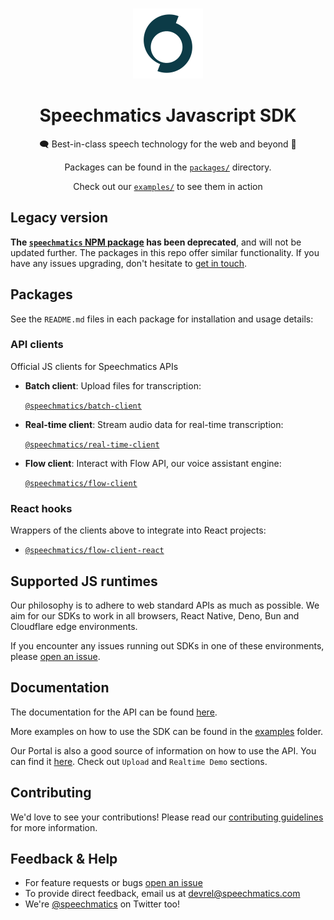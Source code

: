
<p align="center">
  <br/>
  <img src="./assets/logo.svg"/>
  <h1 align="center">Speechmatics Javascript SDK</h1>
  <p align="center">🗨️ Best-in-class speech technology for the web and beyond 🚀</p>
  <p align="center">Packages can be found in the <a href="/packages"><code>packages/</code></a> directory.
  <p align="center">Check out our <a href="/examples"><code>examples/</code></a> to see them in action
</p>

## Legacy version

**The [`speechmatics` NPM package](https://www.npmjs.com/package/speechmatics) has been deprecated**, and will not be updated further. The packages in this repo offer similar functionality. If you have any issues upgrading, don't hesitate to [get in touch](#feedback--help).

## Packages

See the `README.md` files in each package for installation and usage details:


### API clients

Official JS clients for Speechmatics APIs

- **Batch client**: Upload files for transcription:
  
  [`@speechmatics/batch-client`](./packages/batch-client)
- **Real-time client**: Stream audio data for real-time transcription:
  
  [`@speechmatics/real-time-client`](./packages/real-time-client)
- **Flow client**: Interact with Flow API, our voice assistant engine:
  
  [`@speechmatics/flow-client`](./packages/flow-client)

### React hooks

Wrappers of the clients above to integrate into React projects:

- [`@speechmatics/flow-client-react`](./packages/flow-client-react)

## Supported JS runtimes

Our philosophy is to adhere to web standard APIs as much as possible. We aim for our SDKs to work in all browsers, React Native, Deno, Bun and Cloudflare edge environments.

If you encounter any issues running out SDKs in one of these environments, please [open an issue](https://github.com/speechmatics/speechmatics-js-sdk/issues/new).

## Documentation

The documentation for the API can be found [here](https://docs.speechmatics.com/).

More examples on how to use the SDK can be found in the [examples](./examples) folder.

Our Portal is also a good source of information on how to use the API. You can find it [here](https://portal.speechmatics.com/). Check out `Upload` and `Realtime Demo` sections.

## Contributing

We'd love to see your contributions! Please read our [contributing guidelines](./CONTRIBUTING.md) for more information.

## Feedback & Help

- For feature requests or bugs [open an issue](https://github.com/speechmatics/speechmatics-js-sdk/issues/new) 
- To provide direct feedback, email us at [devrel@speechmatics.com](mailto:devrel@speechmatics.com)
- We're [@speechmatics](https://twitter.com/Speechmatics) on Twitter too!